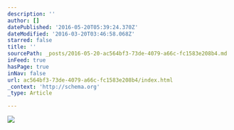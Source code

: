 ```yaml
---
description: ''
author: []
datePublished: '2016-05-20T05:39:24.370Z'
dateModified: '2016-03-20T03:46:58.068Z'
starred: false
title: ''
sourcePath: _posts/2016-05-20-ac564bf3-73de-4079-a66c-fc1583e208b4.md
inFeed: true
hasPage: true
inNav: false
url: ac564bf3-73de-4079-a66c-fc1583e208b4/index.html
_context: 'http://schema.org'
_type: Article

---
```

![](https://the-grid-user-content.s3-us-west-2.amazonaws.com/90fb8197-2de8-410e-967c-e5a60c921f92.png)